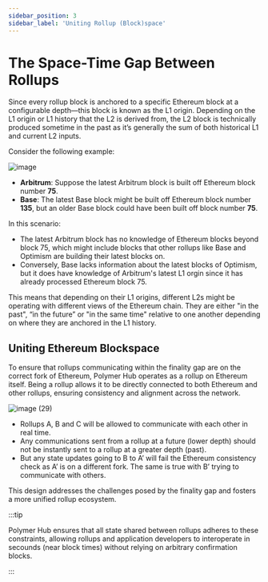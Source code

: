 ```yaml
---
sidebar_position: 3
sidebar_label: 'Uniting Rollup (Block)space'
---
```


# The Space-Time Gap Between Rollups

Since every rollup block is anchored to a specific Ethereum block at a configurable depth—this block is known as the L1 origin. Depending on the L1 origin or L1 history that the L2 is derived from, the L2 block is technically produced sometime in the past as it’s generally the sum of both historical L1 and current L2 inputs.

Consider the following example:

![image](https://github.com/user-attachments/assets/45dbb5ac-67d1-4035-bc2b-049c9f538178)

* **Arbitrum**: Suppose the latest Arbitrum block is built off Ethereum block number **75**.  
* **Base**: The latest Base block might be built off Ethereum block number **135**, but an older Base block could have been built off block number **75**.

In this scenario:

* The latest Arbitrum block has no knowledge of Ethereum blocks beyond block 75, which might include blocks that other rollups like Base and Optimism are building their latest blocks on.  
* Conversely, Base lacks information about the latest blocks of Optimism, but it does have knowledge of Arbitrum's latest L1 orgin since it has already processed Ethereum block 75\.

This means that depending on their L1 origins, different L2s might be operating with different views of the Ethereum chain. They are either "in the past", “in the future” or "in the same time" relative to one another depending on where they are anchored in the L1 history.

## Uniting Ethereum Blockspace 

To ensure that rollups communicating within the finality gap are on the correct fork of Ethereum, Polymer Hub operates as a rollup on Ethereum itself. Being a rollup allows it to be directly connected to both Ethereum and other rollups, ensuring consistency and alignment across the network.

![image (29)](https://github.com/user-attachments/assets/41881778-2fe7-41e2-99ef-4e8cf15413d0)
- Rollups A, B and C will be allowed to communicate with each other in real time.
- Any communications sent from a rollup at a future (lower depth) should not be instantly sent to a rollup at a greater depth (past).
- But any state updates going to B to A’ will fail the Ethereum consistency check as A’ is on a different fork. The same is true with B’ trying to communicate with others.

This design addresses the challenges posed by the finality gap and fosters a more unified rollup ecosystem.

:::tip

Polymer Hub ensures that all state shared between rollups adheres to these constraints, allowing rollups and application developers to interoperate in secounds (near block times) without relying on arbitrary confirmation blocks.

:::

